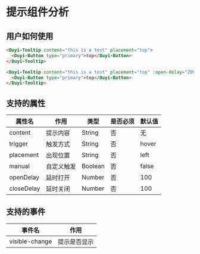 # 提示组件分析



## 用户如何使用

```html
<Duyi-Tooltip content="this is a test" placement="top">
  <Duyi-Button type="primary">top</Duyi-Button>
</Duyi-Tooltip>
```

```html
<Duyi-Tooltip content="this is a test" placement="top" :open-delay="2000" :close-delay="2000">
  <Duyi-Button type="primary">top</Duyi-Button>
</Duyi-Tooltip>
```



## 支持的属性

| 属性名     | 作用       | 类型    | 是否必须 | 默认值 |
| ---------- | ---------- | ------- | -------- | ------ |
| content    | 提示内容   | String  | 否       | 无     |
| trigger    | 触发方式   | String  | 否       | hover  |
| placement  | 出现位置   | String  | 否       | left   |
| manual     | 自定义触发 | Boolean | 否       | false  |
| openDelay  | 延时打开   | Number  | 否       | 100    |
| closeDelay | 延时关闭   | Number  | 否       | 100    |



## 支持的事件

| 事件名         | 作用         |
| -------------- | ------------ |
| visible-change | 提示是否显示 |

